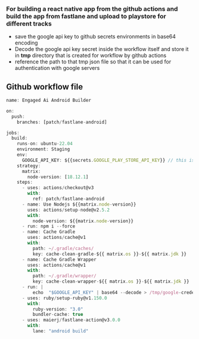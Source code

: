 ### For building a react native app from the github actions and build the app from fastlane and upload to playstore for different tracks

- save the google api key to github secrets environments in base64 encoding
- Decode the google api key secret inside the workflow itself and store it in **tmp** directory that is created for workflow by github actions
- reference the path to that tmp json file so that it can be used for  authentication with google servers

## Github workflow file
```javascript
name: Engaged Ai Android Builder

on:
  push:
    branches: [patch/fastlane-android]

jobs:
  build:
    runs-on: ubuntu-22.04
    environment: Staging
    env:
      GOOGLE_API_KEY: ${{secrets.GOOGLE_PLAY_STORE_API_KEY}} // this is the base64 encoded api key stored in github secrets
    strategy:
      matrix:
        node-version: [18.12.1]
    steps:
      - uses: actions/checkout@v3
        with:
          ref: patch/fastlane-android
      - name: Use Nodejs ${{matrix.node-version}}
        uses: actions/setup-node@v2.5.2
        with:
          node-version: ${{matrix.node-version}}
      - run: npm i --force
      - name: Cache Gradle
        uses: actions/cache@v1
        with:   
          path: ~/.gradle/caches/
          key: cache-clean-gradle-${{ matrix.os }}-${{ matrix.jdk }}
      - name: Cache Gradle Wrapper
        uses: actions/cache@v1
        with:
          path: ~/.gradle/wrapper/
          key: cache-clean-wrapper-${{ matrix.os }}-${{ matrix.jdk }}
      - run: |
          echo  "$GOOGLE_API_KEY" | base64 --decode > /tmp/google-credentials.json
      - uses: ruby/setup-ruby@v1.150.0
        with:
          ruby-version: "3.0"
          bundler-cache: true
      - uses: maierj/fastlane-action@v3.0.0
        with:
          lane: "android build"

```
